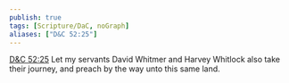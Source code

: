 ```yaml
---
publish: true
tags: [Scripture/DaC, noGraph]
aliases: ["D&C 52:25"]
---
```

[D&C 52:25](https://churchofjesuschrist.org/study/scriptures/dc-testament/dc/52?lang=eng&id=p25#p25) Let my servants David Whitmer and Harvey Whitlock also take their journey, and preach by the way unto this same land.
